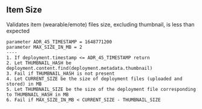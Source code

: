 ## Item Size

Validates item (wearable/emote) files size, excluding thumbnail, is less than expected

```
parameter ADR_45_TIMESTAMP = 1648771200
parameter MAX_SIZE_IN_MB = 2
----
1. If deployment.timestamp <= ADR_45_TIMESTAMP return
2. Let THUMBNAIL_HASH be deployment.content.find(deployment.metadata.thumbnail)
3. Fail if THUMBNAIL_HASH is not present
4. Let CURRENT_SIZE be the size of deployment files (uploaded and stored) in MB
5. Let THUMBNAIL_SIZE be the size of the deployment file corresponding to THUMBNAIL_HASH in MB
6. Fail if MAX_SIZE_IN_MB < CURRENT_SIZE - THUMBNAIL_SIZE
```
